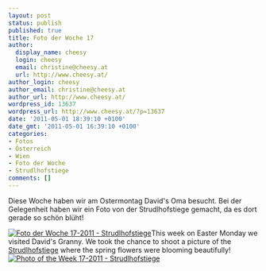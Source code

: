 ```yaml
---
layout: post
status: publish
published: true
title: Foto der Woche 17
author:
  display_name: cheesy
  login: cheesy
  email: christine@cheesy.at
  url: http://www.cheesy.at/
author_login: cheesy
author_email: christine@cheesy.at
author_url: http://www.cheesy.at/
wordpress_id: 13637
wordpress_url: http://www.cheesy.at/?p=13637
date: '2011-05-01 18:39:10 +0100'
date_gmt: '2011-05-01 16:39:10 +0100'
categories:
- Fotos
- Österreich
- Wien
- Foto der Woche
- Strudlhofstiege
comments: []
---
```

<!--:de-->Diese Woche haben wir am Ostermontag David's Oma besucht. Bei der Gelegenheit haben wir ein Foto von der Strudlhofstiege gemacht, da es dort gerade so schön blüht!
[![](http://www.cheesy.at/wp-content/uploads/Photo-of-the-Week-17-2011-Strudlhofstiege-300x225.jpg "Foto der Woche 17-2011 - Strudlhofstiege")](http://www.cheesy.at/wp-content/uploads/Photo-of-the-Week-17-2011-Strudlhofstiege.jpg)<!--:--><!--:en-->This week on Easter Monday we visited David's Granny. We took the chance to shoot a picture of the [Strudlhofstiege](http://en.wikipedia.org/wiki/Strudlhofstiege) where the spring flowers were blooming beautifully!
[![](http://www.cheesy.at/wp-content/uploads/Photo-of-the-Week-17-2011-Strudlhofstiege-300x225.jpg "Photo of the Week 17-2011 - Strudlhofstiege")](http://www.cheesy.at/wp-content/uploads/Photo-of-the-Week-17-2011-Strudlhofstiege.jpg)<!--:-->
